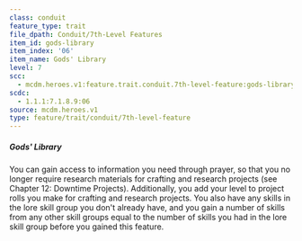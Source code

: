 ```yaml
---
class: conduit
feature_type: trait
file_dpath: Conduit/7th-Level Features
item_id: gods-library
item_index: '06'
item_name: Gods' Library
level: 7
scc:
  - mcdm.heroes.v1:feature.trait.conduit.7th-level-feature:gods-library
scdc:
  - 1.1.1:7.1.8.9:06
source: mcdm.heroes.v1
type: feature/trait/conduit/7th-level-feature
---
```


##### Gods' Library

You can gain access to information you need through prayer, so that you no longer require research materials for crafting and research projects (see Chapter 12: Downtime Projects). Additionally, you add your level to project rolls you make for crafting and research projects. You also have any skills in the lore skill group you don't already have, and you gain a number of skills from any other skill groups equal to the number of skills you had in the lore skill group before you gained this feature.
